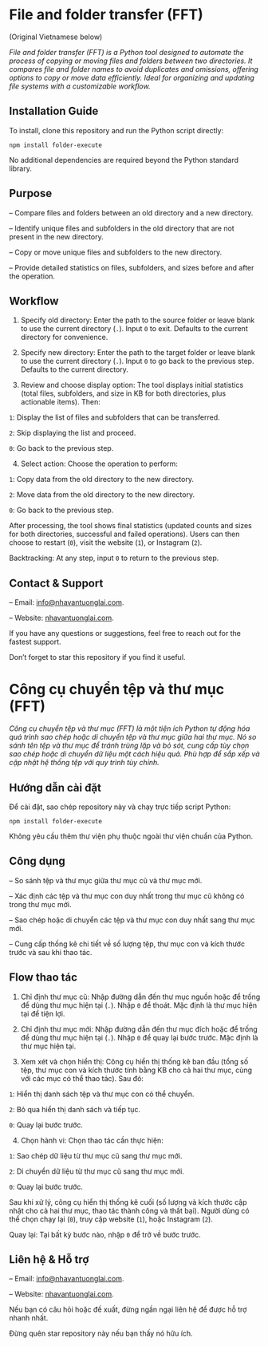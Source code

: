 # File and folder transfer (FFT)

(Original Vietnamese below)

_File and folder transfer (FFT) is a Python tool designed to automate the process of copying or moving files and folders between two directories. It compares file and folder names to avoid duplicates and omissions, offering options to copy or move data efficiently. Ideal for organizing and updating file systems with a customizable workflow._

## Installation Guide

To install, clone this repository and run the Python script directly:

```
npm install folder-execute
```

No additional dependencies are required beyond the Python standard library.

## Purpose

– Compare files and folders between an old directory and a new directory.

– Identify unique files and subfolders in the old directory that are not present in the new directory.

– Copy or move unique files and subfolders to the new directory.

– Provide detailed statistics on files, subfolders, and sizes before and after the operation.

## Workflow

1. Specify old directory: Enter the path to the source folder or leave blank to use the current directory (`.`). Input `0` to exit. Defaults to the current directory for convenience.

2. Specify new directory: Enter the path to the target folder or leave blank to use the current directory (`.`). Input `0` to go back to the previous step. Defaults to the current directory.

3. Review and choose display option: The tool displays initial statistics (total files, subfolders, and size in KB for both directories, plus actionable items). Then:

`1`: Display the list of files and subfolders that can be transferred.

`2`: Skip displaying the list and proceed.

`0`: Go back to the previous step.

4. Select action: Choose the operation to perform:

`1`: Copy data from the old directory to the new directory.

`2`: Move data from the old directory to the new directory.

`0`: Go back to the previous step.

After processing, the tool shows final statistics (updated counts and sizes for both directories, successful and failed operations). Users can then choose to restart (`0`), visit the website (`1`), or Instagram (`2`).

Backtracking: At any step, input `0` to return to the previous step.

## Contact & Support

– Email: info@nhavantuonglai.com.

– Website: [nhavantuonglai.com](https://nhavantuonglai.com).

If you have any questions or suggestions, feel free to reach out for the fastest support.

Don’t forget to star this repository if you find it useful.

# Công cụ chuyển tệp và thư mục (FFT)

_Công cụ chuyển tệp và thư mục (FFT) là một tiện ích Python tự động hóa quá trình sao chép hoặc di chuyển tệp và thư mục giữa hai thư mục. Nó so sánh tên tệp và thư mục để tránh trùng lặp và bỏ sót, cung cấp tùy chọn sao chép hoặc di chuyển dữ liệu một cách hiệu quả. Phù hợp để sắp xếp và cập nhật hệ thống tệp với quy trình tùy chỉnh._

## Hướng dẫn cài đặt

Để cài đặt, sao chép repository này và chạy trực tiếp script Python:

```
npm install folder-execute
```

Không yêu cầu thêm thư viện phụ thuộc ngoài thư viện chuẩn của Python.

## Công dụng

– So sánh tệp và thư mục giữa thư mục cũ và thư mục mới.

– Xác định các tệp và thư mục con duy nhất trong thư mục cũ không có trong thư mục mới.

– Sao chép hoặc di chuyển các tệp và thư mục con duy nhất sang thư mục mới.

– Cung cấp thống kê chi tiết về số lượng tệp, thư mục con và kích thước trước và sau khi thao tác.

## Flow thao tác

1. Chỉ định thư mục cũ: Nhập đường dẫn đến thư mục nguồn hoặc để trống để dùng thư mục hiện tại (`.`). Nhập `0` để thoát. Mặc định là thư mục hiện tại để tiện lợi.

2. Chỉ định thư mục mới: Nhập đường dẫn đến thư mục đích hoặc để trống để dùng thư mục hiện tại (`.`). Nhập `0` để quay lại bước trước. Mặc định là thư mục hiện tại.

3. Xem xét và chọn hiển thị: Công cụ hiển thị thống kê ban đầu (tổng số tệp, thư mục con và kích thước tính bằng KB cho cả hai thư mục, cùng với các mục có thể thao tác). Sau đó:

`1`: Hiển thị danh sách tệp và thư mục con có thể chuyển.

`2`: Bỏ qua hiển thị danh sách và tiếp tục.

`0`: Quay lại bước trước.

4. Chọn hành vi: Chọn thao tác cần thực hiện:

`1`: Sao chép dữ liệu từ thư mục cũ sang thư mục mới.

`2`: Di chuyển dữ liệu từ thư mục cũ sang thư mục mới.

`0`: Quay lại bước trước.

Sau khi xử lý, công cụ hiển thị thống kê cuối (số lượng và kích thước cập nhật cho cả hai thư mục, thao tác thành công và thất bại). Người dùng có thể chọn chạy lại (`0`), truy cập website (`1`), hoặc Instagram (`2`).

Quay lại: Tại bất kỳ bước nào, nhập `0` để trở về bước trước.

## Liên hệ & Hỗ trợ

– Email: info@nhavantuonglai.com.

– Website: [nhavantuonglai.com](https://nhavantuonglai.com).

Nếu bạn có câu hỏi hoặc đề xuất, đừng ngần ngại liên hệ để được hỗ trợ nhanh nhất.

Đừng quên star repository này nếu bạn thấy nó hữu ích.
